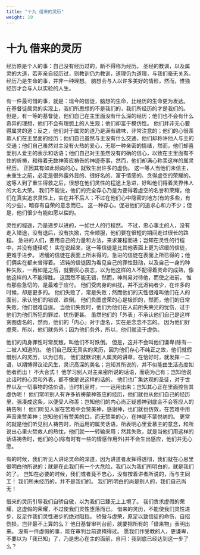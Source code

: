 ```yaml
---
title: "十九 借来的灵历"
weight: 19
---
```


# 十九 借来的灵历


经历原是个人的事：自己没有经历过的，断不得称为经历。
圣经的教训，以及属灵的大道，若非亲自经历过，则教训仍为教训，道理仍为道理，与我们毫无关系。
经历乃是生命的事，并非一种理想。
脑想会与人以许多美好的情形，然而，惟独经历才会与人以实验的人生。

有一件最可惜的事，就是：现今的信徒，脑想的生命，比经历的生命更为发达。
在基督徒属灵的实现上，我们所思想的不是我们的，我们所经历的才是我们的。
但是，有一等的基督徒，他们自己在主里面没有什么深的经历；他们也不会有什么奇异的理想，他们不会有理想上的人生观；他们却富于模仿性。
他们并非无心要得属灵的道；反之，他们对于属灵的道乃是满有趣味，非常注意的；他们的心很羡慕人们在主里面的经历；他们自己虽然与主没有什么交通，他们却称许他人与主的交通；他们自己虽然对主没有火热的爱心，无那一种亲密的情绪，然而，他们却喜爱别人爱主的表示和话语；他们自己对主虽然没有的确的信心，以致在主里面有不住的祈祷，和得着无数神答应祷告的神迹奇事，然而，他们却满心称羡这样的属灵经历。
正因其有如此倾向的心，就致生出许多的虚伪。
这一等人当他们未信主，未重生之前，必定是很外露外显的、很好名的、富于情感的、贪得虚空的荣耀的。
这等人到了重生得救之后，很想在他们灵性的程途上急进，好叫他们得着灵界伟人的大名大荣。
我们不能说，他们的完全存心乃是为要得着虚空的名誉和荣耀，他们在真实追求灵性上，实在并不后人；不过在他们心中隐密的地方(有的多些，有的少些)，暗存有自荣的意念而已。
这一种存心，促进他们的追求心和力不少；但是，他们很少有能如愿以偿的。

灵性的程途，乃是递步以进的，一如世人的行程然。
不过，忠心事主的人，没有走入错途，没有退后，没有执拗，完全顺服，他们要在很短的期间走过很长的路程。
急进的人们，要用自己的力量和方法，来求兼程而进；岂知在灵性的行程中，并没有捷径呢！
实在说起来，这一等信徒是比其他表面上更为迟缓的信徒，更难于进步。
迟缓的信徒在表面上所未得的，急进的信徒在表面上所已得的；他们俩实在都未曾得着。
迟钝的信徒因为看见自己的罪性鼓动，以及自己一身的种种失败，一再如是之后，就要灰心丧志，以为他这样的人不配得着灵命的成熟，像他这样的人不能得胜。
这固然不能无错，然而，神尚易对待他，而使之进前。
惟有那些急切的，是最难于应付。
他们受肉身的纠扰，并不比迟钝者少，在许多的时候，却是更多的。
他们失败了，常是失败；然而他们的天性很难叫他们在人的面前，承认他们的错误、跌倒。
他们负图虚荣的心是极炽的，然而，他们的日常失败，他们很难自逞。
当他们失败时，他们为他们在人前所失荣光的忧伤，过于他们为他们所犯的罪过，忧伤更甚。
虽然他们的「外表」不承认他们自己是这样贪图虚名的，然而，他们的「内心」对于虚名，实在是念念不忘的。
因为他们好虚荣，所以，他们就务外；因为他们务外，所以，他们就流于虚伪。

他们的肉身罪性时常反叛，叫他们不时跌倒。
但是，这并不会叫他们谦卑(除有一二被人知道的)。
他们自己既无真实的灵历，因为他们存心不纯正之故，他们就假借别人的灵历，以为已有。
他们就默识别人属灵的讲章，在恰好时，就发挥一二语，以期博得议论风生，灵识高深的美名；岂知其所说的，并不似能由生活态度如他者而出！
不大合式！
他学习别人对主亲密所说的话语，而窃为己有；岂知他说此话时的心灵和外表，都不像是说这样的话的。
他们也广集达观的圣徒，对于世界以及一切事物的估价语，当时机至时，一一运用出来；岂知其心正在里面控告其虚伪呢！
他们常听别人有许多祈祷蒙神答应的经历，他们就也从他们自己的经历里，强凑成这条，以便受人称羡；岂知他们的内心尚正疑惑神到底会不会答应人的祷告咧！
他们听见人家在苦难中会赞美神，感谢神，也们就也仿效，在苦难中用声音来赞美神；岂知他们有赞美的口，而无赞美的心，在神是不蒙悦纳的。
更常的就是他们听见别人祷告时，所运用的属灵话语，所表明心里爱慕主的意念，和所说出心里火焚救人的热忱，他们就一一转输来用；然其失败，就是当他们用这样的话语祷告时，他们的心(除有时有一些的情感作用外)并不会生出感应，他们并无心愿。

有的时候，我们听见人讲论灵命的深道，因为讲道者发挥得透彻，我们就在心思里很明白他所说的；就是在此我们有一个大危险，我们以为我们所明白的，就是我们的了。
岂知在必要的时候，我们或者竟不忠心，没有按着讲者所说的，而与主同工！
我们所未经历的，并不是我们的。
我们所明白的尚是别人的，我们自己尚无！

借来的灵历引导我们自骄自傲，以为我们已臻无上上境了。
我们贪求虚假的荣耀，这虚假的荣耀，不过使我们灵性堕落而已。
借来的灵历，不能使我们灵性进步，反足作我们灵性进步的绝对阻挡。
骄傲与虚荣，原足以致信徒的命伤，自招伤损，岂非最不上算的么？
他日基督审判台前，就要把所有的「借来物」表明出来。
没有一件虚假的事，能在审判台前遮掩得过。
愿我们作受教的人，更谦卑，不要以为「我已知」了，乃是忠心在主的面前，自问：我到底已经达到这一步了么？
